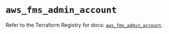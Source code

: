 # `aws_fms_admin_account`

Refer to the Terraform Registry for docs: [`aws_fms_admin_account`](https://registry.terraform.io/providers/hashicorp/aws/6.13.0/docs/resources/fms_admin_account).
